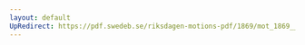 ```yaml
---
layout: default
UpRedirect: https://pdf.swedeb.se/riksdagen-motions-pdf/1869/mot_1869__ak__00004.pdf
---
```


